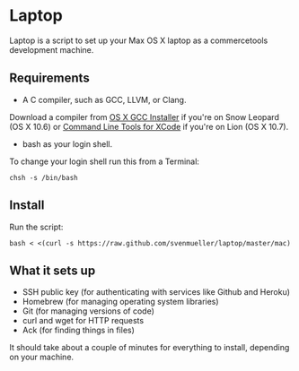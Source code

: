 Laptop
======

Laptop is a script to set up your Max OS X laptop as a commercetools development machine.

Requirements
------------

* A C compiler, such as GCC, LLVM, or Clang.

Download a compiler from [OS X GCC Installer](https://github.com/kennethreitz/osx-gcc-installer/) if you're on Snow Leopard (OS X 10.6) or [Command Line Tools for XCode](https://developer.apple.com/downloads/index.action) if you're on Lion (OS X 10.7).

* bash as your login shell.

To change your login shell run this from a Terminal:

    chsh -s /bin/bash

Install
-------

Run the script:

    bash < <(curl -s https://raw.github.com/svenmueller/laptop/master/mac)

What it sets up
---------------

* SSH public key (for authenticating with services like Github and Heroku)
* Homebrew (for managing operating system libraries)
* Git (for managing versions of code)
* curl and wget for HTTP requests
* Ack (for finding things in files)


It should take about a couple of minutes for everything to install, depending on your machine.
